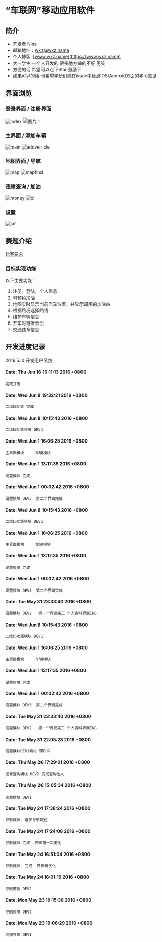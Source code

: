 # “车联网”移动应用软件
## 简介
* 开发者 Nine 
* 邮箱地址：wxz@wxz.name
* 个人博客: [www.wxz.name](https://www.wxz.name)
* 大一学生 一个人开发的 很多地方做的不好 见笑
* 方便的话 希望可以点下Star 鼓励下
* 如果可以的话 也希望学长们能在issue中给点IOS/Android方面的学习意见

## 界面浏览
### 登录界面 / 注册界面
![index](https://o90qqsid7.qnssl.com/index-1.png?imageView2/2/w/300/h/560/interlace/0/q/60)    ![图片 1](https://o90qqsid7.qnssl.com/%E5%9B%BE%E7%89%87%201.png?imageView2/2/w/300/h/560/interlace/0/q/60)
### 主界面  / 添加车辆
![main](https://o90qqsid7.qnssl.com/main.png?imageView2/2/w/300/h/560/interlace/0/q/60)   ![addvehicle](https://o90qqsid7.qnssl.com/addvehicle.png?imageView2/2/w/300/h/560/interlace/0/q/60)
### 地图界面  / 导航
![map](https://o90qqsid7.qnssl.com/map.png?imageView2/2/w/300/h/560/interlace/0/q/60)  ![mapfind](https://o90qqsid7.qnssl.com/mapfind.png?imageView2/2/w/300/h/560/interlace/0/q/60)
### 违章查询   /  加油
![money](https://o90qqsid7.qnssl.com/money.png?imageView2/2/w/300/h/560/interlace/0/q/60)  ![oi](https://o90qqsid7.qnssl.com/oil2.png?imageView2/2/w/300/h/560/interlace/0/q/60)
### 设置
![set](https://o90qqsid7.qnssl.com/set.png?imageView2/2/w/300/h/560/interlace/0/q/60)

## 赛题介绍
[比赛要求](http://www.cnsoftbei.com/bencandy.php?fid=130&aid=1317)
### 目标实现功能
以下主要功能：
1.  注册，登陆，个人信息
2.  可预约加油
3.  地图实时显示当前汽车位置，并显示周围的加油站
4.  根据路况选择路线
5.  维护车辆信息
6.  开车时可听音乐
7.  交通违章信息

## 开发进度记录
2016.5.10
开发用户系统
#### Date:   Thu Jun 16 16:11:13 2016 +0800
    完成开发
#### Date:   Wed Jun 8 19:32:21 2016 +0800
    二维码功能 完成
#### Date:   Wed Jun 8 10:15:43 2016 +0800
    二维码功能模块 DEV1
#### Date:   Wed Jun 1 16:06:25 2016 +0800
    主界面模块     车辆模块
#### Date:   Wed Jun 1 13:17:35 2016 +0800
    设置模块 完成
#### Date:   Wed Jun 1 00:02:42 2016 +0800
    设置模块 DEV3  第二个界面完成
#### Date:   Wed Jun 8 10:15:43 2016 +0800
    二维码功能模块 DEV1
#### Date:   Wed Jun 1 16:06:25 2016 +0800
    主界面模块     车辆模块
#### Date:   Wed Jun 1 13:17:35 2016 +0800
    设置模块 完成
#### Date:   Wed Jun 1 00:02:42 2016 +0800
    设置模块 DEV3  第二个界面完成
#### Date:   Tue May 31 23:33:40 2016 +0800
    设置模块 DEV2   第一个界面完工 个人资料界面ING
#### Date:   Wed Jun 8 10:15:43 2016 +0800
    二维码功能模块 DEV1
#### Date:   Wed Jun 1 16:06:25 2016 +0800
    主界面模块     车辆模块
#### Date:   Wed Jun 1 13:17:35 2016 +0800
    设置模块 完成
#### Date:   Wed Jun 1 00:02:42 2016 +0800
    设置模块 DEV3  第二个界面完成
#### Date:   Tue May 31 23:33:40 2016 +0800
    设置模块 DEV2   第一个界面完工 个人资料界面ING
#### Date:   Tue May 31 22:05:28 2016 +0800
    设置模块DEV1素材 带BUG
#### Date:   Thu May 26 17:29:01 2016 +0800
    违章查询模块 DEV2 完成查询他人
#### Date:   Thu May 26 15:05:34 2016 +0800
    违章模块 DEV1
#### Date:   Tue May 24 17:38:24 2016 +0800
    导航模块  增加导航定位
#### Date:   Tue May 24 17:24:08 2016 +0800
    导航模块 完成  界面第一次美化
#### Date:   Tue May 24 16:51:04 2016 +0800
    导航模块  完成  界面待优化
#### Date:   Tue May 24 16:01:19 2016 +0800
    导航魔抗 DEV2
#### Date:   Mon May 23 19:15:36 2016 +0800
    导航模块 DEV2
#### Date:   Mon May 23 19:06:29 2016 +0800
    地图导航 DEV1

